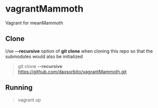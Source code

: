 # vagrantMammoth
Vagrant for meanMammoth

## Clone
Use **--recursive** option of **git clone** when cloning this repo so that the submodules would also be initialized
>git clone **--recursive** https://github.com/daxsorbito/vagrantMammoth.git

## Running
>vagrant up
